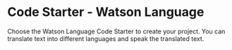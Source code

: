# Code Starter - Watson Language

Choose the Watson Language Code Starter to create your project. You can translate text into different languages and speak the translated text.
